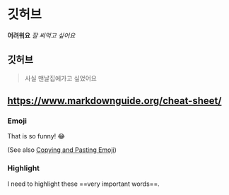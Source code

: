 # 깃허브
**어려워요** 
*잘 써먹고 싶어요*

## 깃허브 
>사실 맨날집에가고 싶었어요


## https://www.markdownguide.org/cheat-sheet/

### Emoji

That is so funny! :joy:

(See also [Copying and Pasting Emoji](https://www.markdownguide.org/extended-syntax/#copying-and-pasting-emoji))

### Highlight

I need to highlight these ==very important words==.


